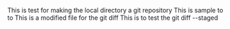 This is test for making the local directory a git repository
This is sample to to <TESTING BRANCH CONFLICT>
This is a modified file for the git diff
This is to test the git diff --staged 
